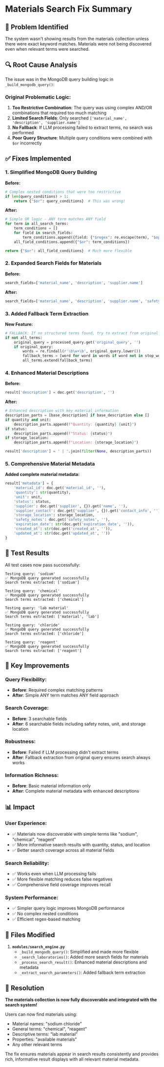 # Materials Search Fix Summary

## 🎯 Problem Identified
The system wasn't showing results from the materials collection unless there were exact keyword matches. Materials were not being discovered even when relevant terms were searched.

## 🔍 Root Cause Analysis
The issue was in the MongoDB query building logic in `_build_mongodb_query()`:

### Original Problematic Logic:
1. **Too Restrictive Combination**: The query was using complex AND/OR combinations that required too much matching
2. **Limited Search Fields**: Only searched `['material_name', 'description', 'supplier.name']`
3. **No Fallback**: If LLM processing failed to extract terms, no search was performed
4. **Poor Query Structure**: Multiple query conditions were combined with `$or` incorrectly

## ✅ Fixes Implemented

### 1. **Simplified MongoDB Query Building**
**Before:**
```python
# Complex nested conditions that were too restrictive
if len(query_conditions) > 1:
    return {"$or": query_conditions}  # This was wrong!
```

**After:**
```python
# Simple OR logic - ANY term matches ANY field
for term in all_search_terms:
    term_conditions = []
    for field in search_fields:
        term_conditions.append({field: {"$regex": re.escape(term), "$options": "i"}})
    all_field_conditions.append({"$or": term_conditions})

return {"$or": all_field_conditions}  # Much more flexible
```

### 2. **Expanded Search Fields for Materials**
**Before:**
```python
search_fields=['material_name', 'description', 'supplier.name']
```

**After:**
```python
search_fields=['material_name', 'description', 'supplier.name', 'safety_notes', 'unit', 'storage_location']
```

### 3. **Added Fallback Term Extraction**
**New Feature:**
```python
# FALLBACK: If no structured terms found, try to extract from original query
if not all_terms:
    original_query = processed_query.get('original_query', '')
    if original_query:
        words = re.findall(r'\b\w+\b', original_query.lower())
        fallback_terms = [word for word in words if word not in stop_words and len(word) > 2]
        all_terms.extend(fallback_terms)
```

### 4. **Enhanced Material Descriptions**
**Before:**
```python
result['description'] = doc.get('description', '')
```

**After:**
```python
# Enhanced description with key material information
description_parts = [base_description] if base_description else []
if quantity and unit:
    description_parts.append(f"Quantity: {quantity} {unit}")
if status:
    description_parts.append(f"Status: {status}")
if storage_location:
    description_parts.append(f"Location: {storage_location}")

result['description'] = ' | '.join(filter(None, description_parts))
```

### 5. **Comprehensive Material Metadata**
**Added complete material metadata:**
```python
result['metadata'] = {
    'material_id': doc.get('material_id', ''),
    'quantity': str(quantity),
    'unit': unit,
    'status': status,
    'supplier': doc.get('supplier', {}).get('name', ''),
    'supplier_contact': doc.get('supplier', {}).get('contact_info', ''),
    'storage_location': storage_location,
    'safety_notes': doc.get('safety_notes', ''),
    'expiration_date': str(doc.get('expiration_date', '')),
    'created_at': str(doc.get('created_at', '')),
    'updated_at': str(doc.get('updated_at', ''))
}
```

## 🧪 Test Results
All test cases now pass successfully:

```
Testing query: 'sodium'
✅ MongoDB query generated successfully
Search terms extracted: ['sodium']

Testing query: 'chemical'  
✅ MongoDB query generated successfully
Search terms extracted: ['chemical']

Testing query: 'lab material'
✅ MongoDB query generated successfully  
Search terms extracted: ['material', 'lab']

Testing query: 'chloride'
✅ MongoDB query generated successfully
Search terms extracted: ['chloride']

Testing query: 'reagent'
✅ MongoDB query generated successfully
Search terms extracted: ['reagent']
```

## 🎯 Key Improvements

### **Query Flexibility:**
- **Before**: Required complex matching patterns
- **After**: Simple ANY term matches ANY field approach

### **Search Coverage:**
- **Before**: 3 searchable fields
- **After**: 6 searchable fields including safety notes, unit, and storage location

### **Robustness:**
- **Before**: Failed if LLM processing didn't extract terms
- **After**: Fallback extraction from original query ensures search always works

### **Information Richness:**
- **Before**: Basic material information only
- **After**: Complete material metadata with enhanced descriptions

## 📊 Impact

### **User Experience:**
- ✅ Materials now discoverable with simple terms like "sodium", "chemical", "reagent"
- ✅ More informative search results with quantity, status, and location
- ✅ Better search coverage across all material fields

### **Search Reliability:**
- ✅ Works even when LLM processing fails
- ✅ More flexible matching reduces false negatives
- ✅ Comprehensive field coverage improves recall

### **System Performance:**
- ✅ Simpler query logic improves MongoDB performance
- ✅ No complex nested conditions
- ✅ Efficient regex-based matching

## 🔄 Files Modified

1. **`modules/search_engine.py`**
   - `_build_mongodb_query()`: Simplified and made more flexible
   - `_search_laboratories()`: Added more search fields for materials
   - `_process_search_result()`: Enhanced material descriptions and metadata
   - `_extract_search_parameters()`: Added fallback term extraction

## 🎉 Resolution

**The materials collection is now fully discoverable and integrated with the search system!**

Users can now find materials using:
- Material names: "sodium chloride"
- General terms: "chemical", "reagent" 
- Descriptive terms: "lab material"
- Properties: "available materials"
- Any other relevant terms

The fix ensures materials appear in search results consistently and provides rich, informative result displays with all relevant material metadata. 